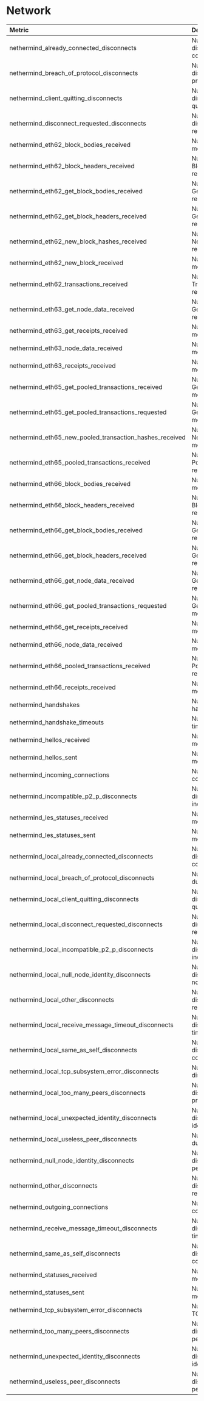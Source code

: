 # Network

| Metric | Description |
| :--- | :--- |
| nethermind_already_connected_disconnects | Number of received disconnects due to already connected |
| nethermind_breach_of_protocol_disconnects | Number of received disconnects due to breach of protocol |
| nethermind_client_quitting_disconnects | Number of received disconnects due to client quitting |
| nethermind_disconnect_requested_disconnects | Number of received disconnects due to disconnect requested |
| nethermind_eth62_block_bodies_received | Number of eth.62 BlockBodies messages received |
| nethermind_eth62_block_headers_received | Number of eth.62 BlockHeaders messages received |
| nethermind_eth62_get_block_bodies_received | Number of eth.62 GetBlockBodies messages received |
| nethermind_eth62_get_block_headers_received | Number of eth.62 GetBlockHeaders messages received |
| nethermind_eth62_new_block_hashes_received | Number of eth.62 NewBlockHashes messages received |
| nethermind_eth62_new_block_received | Number of eth.62 NewBlock messages received |
| nethermind_eth62_transactions_received | Number of eth.62 Transactions messages received |
| nethermind_eth63_get_node_data_received | Number of eth.63 GetNodeData messages received |
| nethermind_eth63_get_receipts_received | Number of eth.63 GetReceipts messages received |
| nethermind_eth63_node_data_received | Number of eth.63 NodeData messages received |
| nethermind_eth63_receipts_received | Number of eth.63 Receipts messages received |
| nethermind_eth65_get_pooled_transactions_received | Number of eth.65 GetPooledTransactions messages received |
| nethermind_eth65_get_pooled_transactions_requested | Number of eth.65 GetPooledTransactions messages sent |
| nethermind_eth65_new_pooled_transaction_hashes_received | Number of eth.65 NewPooledTransactionHashes messages received |
| nethermind_eth65_pooled_transactions_received | Number of eth.65 PooledTransactions messages received |
| nethermind_eth66_block_bodies_received | Number of eth.66 BlockBodies messages received |
| nethermind_eth66_block_headers_received | Number of eth.66 BlockHeaders messages received |
| nethermind_eth66_get_block_bodies_received | Number of eth.66 GetBlockBodies messages received |
| nethermind_eth66_get_block_headers_received | Number of eth.66 GetBlockHeaders messages received |
| nethermind_eth66_get_node_data_received | Number of eth.66 GetNodeData messages received |
| nethermind_eth66_get_pooled_transactions_requested | Number of eth.66 GetPooledTransactions messages sent |
| nethermind_eth66_get_receipts_received | Number of eth.66 GetReceipts messages received |
| nethermind_eth66_node_data_received | Number of eth.66 NodeData messages received |
| nethermind_eth66_pooled_transactions_received | Number of eth.66 PooledTransactions messages received |
| nethermind_eth66_receipts_received | Number of eth.66 Receipts messages received |
| nethermind_handshakes | Number of devp2p handshakes |
| nethermind_handshake_timeouts | Number of devp2p handshke timeouts |
| nethermind_hellos_received | Number of devp2p hello messages received |
| nethermind_hellos_sent | Number of devp2p hello messages sent |
| nethermind_incoming_connections | Number of incoming connection. |
| nethermind_incompatible_p2_p_disconnects | Number of received disconnects due to incompatible devp2p version |
| nethermind_les_statuses_received | Number of les status messages received |
| nethermind_les_statuses_sent | Number of les status messages sent |
| nethermind_local_already_connected_disconnects | Number of initiated disconnects due to already connected |
| nethermind_local_breach_of_protocol_disconnects | Number of sent disconnects due to breach of protocol |
| nethermind_local_client_quitting_disconnects | Number of initiated disconnects due to client quitting |
| nethermind_local_disconnect_requested_disconnects | Number of initiated disconnects due to disconnect requested |
| nethermind_local_incompatible_p2_p_disconnects | Number of initiated disconnects due to incompatible devp2p |
| nethermind_local_null_node_identity_disconnects | Number of initiated disconnects due to missing node identity |
| nethermind_local_other_disconnects | Number of initiated disconnects due to other reason |
| nethermind_local_receive_message_timeout_disconnects | Number of initiated disconnects due to request timeout |
| nethermind_local_same_as_self_disconnects | Number of initiated disconnects due to connection to self |
| nethermind_local_tcp_subsystem_error_disconnects | Number of initiated disconnects due to TCP error |
| nethermind_local_too_many_peers_disconnects | Number of initiated disconnects due to breach of protocol |
| nethermind_local_unexpected_identity_disconnects | Number of initiated disconnects due to node identity info mismatch |
| nethermind_local_useless_peer_disconnects | Number of sent disconnects due to useless peer |
| nethermind_null_node_identity_disconnects | Number of received disconnects due to missing peer identity |
| nethermind_other_disconnects | Number of received disconnects due to other reasons |
| nethermind_outgoing_connections | Number of outgoing connection. |
| nethermind_receive_message_timeout_disconnects | Number of received disconnects due to request timeouts |
| nethermind_same_as_self_disconnects | Number of received disconnects due to connecting to self |
| nethermind_statuses_received | Number of eth status messages received |
| nethermind_statuses_sent | Number of eth status messages sent |
| nethermind_tcp_subsystem_error_disconnects | Number of disconnects due to TCP error |
| nethermind_too_many_peers_disconnects | Number of received disconnects due to too many peers |
| nethermind_unexpected_identity_disconnects | Number of received disconnects due to peer identity information mismatch |
| nethermind_useless_peer_disconnects | Number of received disconnects due to useless peer |
